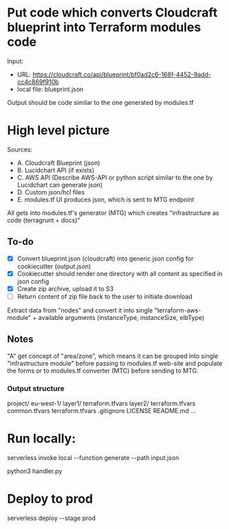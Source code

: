 # Put code which converts Cloudcraft blueprint into Terraform modules code

Input:
 * URL: https://cloudcraft.co/api/blueprint/bf0ad2c6-168f-4452-9add-cc4c869f910b
 * local file: blueprint.json

Output should be code similar to the one generated by modules.tf

# High level picture

Sources:

 - A. Cloudcraft Blueprint (json)
 - B. Lucidchart API (if exists)
 - C. AWS API (Describe AWS-API or python script similar to the one by Lucidchart can generate json)
 - D. Custom json/hcl files
 - E. modules.tf UI produces json, which is sent to MTG endpoint

All gets into modules.tf's generator (MTG) which creates "infrastructure as code (terragrunt + docs)"

## To-do

 - [x] Convert blueprint.json (cloudcraft) into generic json config for cookiecutter (output.json)
 - [x] Cookiecutter should render one directory with all content as specified in json config
 - [x] Create zip archive, upload it to S3
 - [ ] Return content of zip file back to the user to initiate download 
 
 Extract data from "nodes" and convert it into single "terraform-aws-module" + available arguments (instanceType, instanceSize, elbType)

## Notes

"A" get concept of "area/zone", which means it can be grouped into single "infrastructure module" before passing to modules.tf web-site and populate the forms or to modules.tf converter (MTC) before sending to MTG.


### Output structure

project/
  eu-west-1/
    layer1/
      terraform.tfvars
    layer2/
      terraform.tfvars
    common.tfvars
    terraform.tfvars
  .gitignore
  LICENSE
  README.md
  ...



# Run locally:

serverless invoke local --function generate --path input.json

python3 handler.py

# Deploy to prod
serverless deploy --stage prod